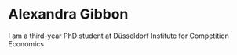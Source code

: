 # Alexandra Gibbon

I am a third-year PhD student at Düsseldorf Institute for Competition Economics
